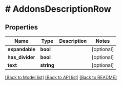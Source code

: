 # # AddonsDescriptionRow

## Properties

Name | Type | Description | Notes
------------ | ------------- | ------------- | -------------
**expandable** | **bool** |  | [optional]
**has_divider** | **bool** |  | [optional]
**text** | **string** |  | [optional]

[[Back to Model list]](../../README.md#models) [[Back to API list]](../../README.md#endpoints) [[Back to README]](../../README.md)
